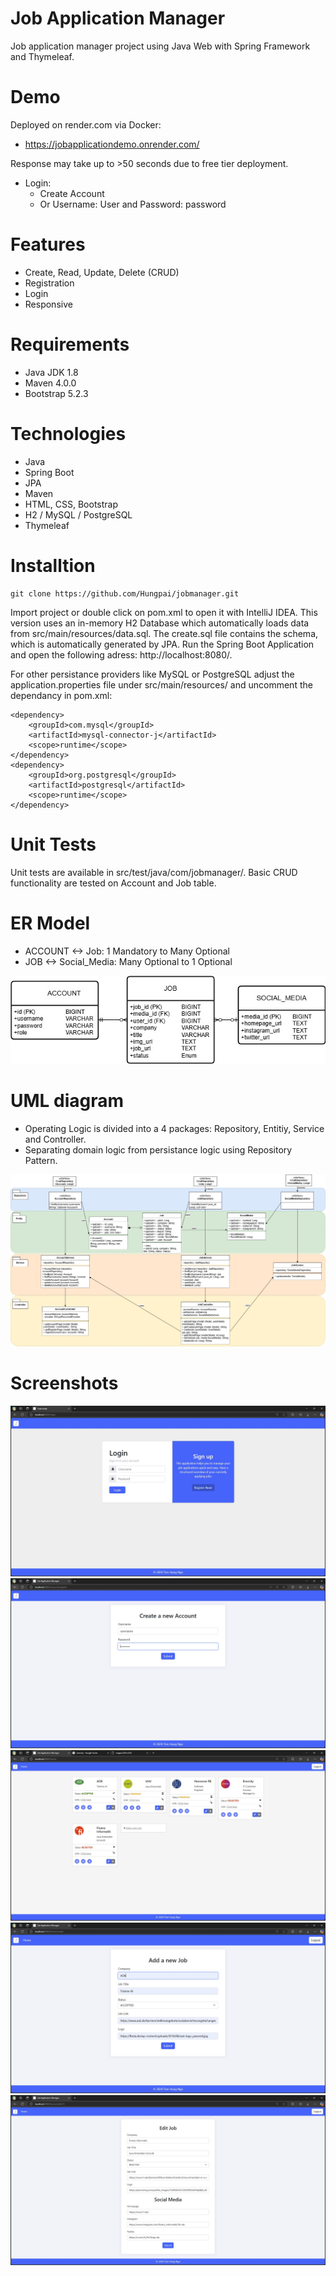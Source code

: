 # Job Application Manager
Job application manager project using Java Web with Spring Framework and Thymeleaf.


# Demo
Deployed on render.com via Docker: 

- https://jobapplicationdemo.onrender.com/

Response may take up to >50 seconds due to free tier deployment.
- Login:
  - Create Account
  - Or Username: User and Password: password
  
# Features
- Create, Read, Update, Delete (CRUD)
- Registration
- Login
- Responsive

# Requirements
- Java JDK 1.8
- Maven 4.0.0
- Bootstrap 5.2.3

# Technologies
- Java 
- Spring Boot
- JPA
- Maven
- HTML, CSS, Bootstrap
- H2 / MySQL / PostgreSQL
- Thymeleaf

# Installtion
```
git clone https://github.com/Hungpai/jobmanager.git
```
Import project or double click on pom.xml to open it with IntelliJ IDEA.
This version uses an in-memory H2 Database which automatically 
loads data from src/main/resources/data.sql. The create.sql file contains the 
schema, which is automatically generated by JPA.
Run the Spring Boot Application and open the following adress: http://localhost:8080/.

For other persistance providers like MySQL or PostgreSQL adjust the application.properties file under src/main/resources/ and uncomment the dependancy in pom.xml:
```
<dependency>
    <groupId>com.mysql</groupId>
    <artifactId>mysql-connector-j</artifactId>
    <scope>runtime</scope>
</dependency>
<dependency>
    <groupId>org.postgresql</groupId>
    <artifactId>postgresql</artifactId>
    <scope>runtime</scope>
</dependency>
```

# Unit Tests
Unit tests are available in src/test/java/com/jobmanager/. 
Basic CRUD functionality are tested on Account and Job table.

# ER Model
- ACCOUNT <-> Job: 1 Mandatory to Many Optional
- JOB <-> Social_Media: Many Optional to 1 Optional

![er-diagram](er_diagram.jpg)

# UML diagram
- Operating Logic is divided into a 4 packages: Repository, Entitiy, Service and Controller.
- Separating domain logic from persistance logic using Repository Pattern.

![uml-diagram](uml_diagram.jpg)

# Screenshots
![login](screenshots/login.JPG)
![register](screenshots/registration.JPG)
![job](screenshots/job.JPG)
![addJob](screenshots/add_job.JPG)
![editJob](screenshots/edit_job.JPG)